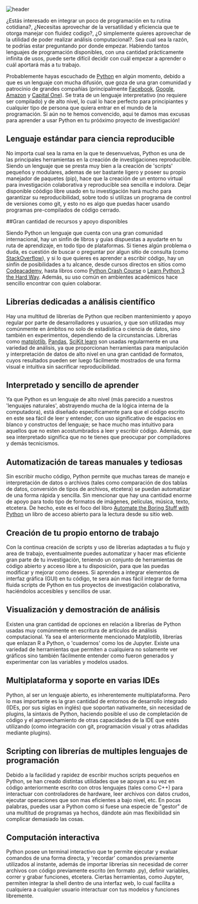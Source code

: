 <!--
.. title: 10 razones para usar Python en tu proximo proyecto de investigación
.. slug: razones-para-usar-python-en-tu-proximo-proyecto-de-investigacion
.. date: 2020-01-22
.. author: Rainer Palm
.. tags: open science
.. category: python
.. link: 
.. description: 
.. type: text
-->

<!-- # 10 razones para usar Python en tu proximo proyecto de  investigación -->
<!-- **Por Rainer Palm** -->

![header](../../../images/blog/razones-para-usar-python-en-tu-proximo-proyecto-de-investigacion/header.png)

¿Estás interesado en integrar un poco de programación en tu rutina cotidiana?, ¿Necesitas aprovechar de la versatilidad y eficiencia que te otorga manejar con fluidez codigo?, ¿O simplemente quieres aprovechar de la utilidad de poder realizar análisis computacional?. Sea cual sea la razón, te podrías estar preguntando por donde empezar. Habiendo tantos lenguajes de programación disponibles, con una cantidad prácticamente infinita de usos, puede serte difícil decidir con cuál empezar a aprender o cuál aportará más a tu trabajo.

<!-- TEASER_END -->

Probablemente hayas escuchado de [Python](http://python.org) en algún momento, debido a que es un lenguaje con mucha difusión, que goza de una gran comunidad y patrocinio de grandes compañías (principalmente [Facebook](http://facebook.com), [Google](http://google.com), [Amazon](http://amazon.com) y [Capital One](https://www.capitalone.com/)). Se trata de un lenguaje interpretativo (no requiere ser compilado) y de alto nivel, lo cual lo hace perfecto para principiantes y cualquier tipo de persona que quiera entrar en el mundo de la programación. Si aún no te hemos convencido, aqui te damos mas excusas para aprender a usar Python en tu próóximo proyecto de investigación!

## Lenguaje estándar para ciencia reproducible

No importa cual sea la rama en la que te desenvuelvas, Python es una de las principales herramientas en la creación de investigaciones reproducible. Siendo un lenguaje que se presta muy bien a la creación de 'scripts' pequeños y modulares, ademas de ser bastante ligero y poseer su propio manejador de paquetes (pip), hace que la creación de un entorno virtual para investigación colaborativa y reproducible sea sencilla e indolora. Dejar disponible cóódigo libre usado en tu investigación hará mucho para garantizar su reproducibilidad, sobre todo si utilizas un programa de control de versiones como git, y esto no es algo que puedas hacer usando programas pre-compilados de código cerrado.

##Gran cantidad de recursos y apoyo disponibles

Siendo Python un lenguaje que cuenta con una gran comunidad internacional, hay un sinfín de libros y guías dispuestas a ayudarte en tu ruta de aprendizaje, en todo tipo de plataformas. Si tienes algún problema o duda, es cuestión de buscar o preguntar por algun sitio de consulta (como [StackOverflow](http://stackoverflow.com)), y si lo que quieres es aprender a escribir código, hay un sinfín de posibilidades a tu alcance, desde cursos directos en sitios como [Codeacademy](https://www.codecademy.com/), hasta libros como [Python Crash Course](http://www.nostarch.com/pythoncrashcourse/) o [Learn Python 3 the Hard Way](https://learnpythonthehardway.org/python3/). Además, su uso común en ambientes académicos hace sencillo encontrar con quien colaborar.

## Librerías dedicadas a análisis científico

Hay una multitud de librerías de Python que reciben mantenimiento y apoyo regular por parte de desarrolladores y usuarios, y que son utilizadas muy comúnmente en ámbitos no solo de estadística o ciencia de datos, sino también en experimentos, dependiendo de la circunstancias. Librerías como [matplotlib](https://matplotlib.org/), [Pandas](https://pandas.pydata.org/), [SciKit learn](https://scikit-learn.org) son usadas regularmente en una variedad de análisis, ya que proporcionan herramientas para manipulación y interpretación de datos de alto nivel en una gran cantidad de formatos, cuyos resultados pueden ser luego fácilmente mostrados de una forma visual e intuitiva sin sacrificar reproducibilidad.

## Interpretado y sencillo de aprender

Ya que Python es un lenguaje de alto nivel (más parecido a nuestros 'lenguajes naturales', abstrayendo mucha de la lógica interna de la computadora), está diseñado específicamente para que el código escrito en este sea fácil de leer y entender, con uso significativo de espacios en blanco y constructos del lenguaje; se hace mucho mas intuitivo para aquellos que no esten acostumbrados a leer y escribir código. Además, que sea interpretado significa que no te tienes que preocupar por compiladores y demás tecnicismos.

## Automatización de tareas manuales y tediosas

Sin escribir mucho código, Python permite que muchas tareas de manejo e interpretación de datos o archivos (tales como comparación de dos tablas de datos, conversión de tipos de archivos, etcetera) se puedan automatizar de una forma rápida y sencilla. Sin mencionar que hay una cantidad enorme de apoyo para todo tipo de formatos de imágenes, películas, música, texto, etcetera. De hecho, este es el foco del libro [Automate the Boring Stuff with Python](https://automatetheboringstuff.com/) un libro de acceso abierto para la lectura desde su sitio web.

## Creación de tu propio entorno de trabajo

Con la continua creación de scripts y uso de librerías adaptadas a tu flujo y area de trabajo, eventualmente puedes automatizar y hacer mas eficiente gran parte de tu investigación, teniendo un conjunto de herramientas de código abierto y acceso libre a tu disposición, para que las puedas modificar y mejorar como desees. Si aprendes a integrar elementos de interfaz gráfica (GUI) en tu código, te sera aún mas fácil integrar de forma fluida scripts de Python en tus proyectos de investigación colaborativa, haciéndolos accesibles y sencillos de usar.

## Visualización y demostración de análisis

Existen una gran cantidad de opciones en relación a librerías de Python usadas muy comúnmente en escritura de artículos de análisis computacional. Ya sea el anteriormente mencionado Matplotlib, librerías que enlazan R a Python, o 'cuadernos' como los de Jupyter. Existe una variedad de herramientas que permiten a cualquiera no solamente ver gráficos sino también fácilmente entender como fueron generados y experimentar con las variables y modelos usados.

## Multiplataforma y soporte en varias IDEs

Python, al ser un lenguaje abierto, es inherentemente multiplataforma. Pero lo mas importante es la gran cantidad de entornos de desarrollo integrado (IDEs, por sus siglas en inglés) que soportan nativamente, sin necesidad de plugins, la sintaxis de Python, haciendo posible el uso de completación de código y el aprovechamiento de otras capacidades de la IDE que estés utilizando (como integración con git, programación visual y otras añadidas mediante plugins).

## Scripting con librerías de multiples lenguajes de programación

Debido a la facilidad y rapidez de escribir muchos scripts pequeños en Python, se han creado distintas utilidades que se apoyan a su vez en código anteriormente escrito con otros lenguajes (tales como C++) para interactuar con controladores de hardware, leer archivos con datos crudos, ejecutar operaciones que son mas eficientes a bajo nivel, etc. En pocas palabras, puedes usar a Python como si fuese una especie de "gestor" de una multitud de programas ya hechos, dándote aún mas flexibilidad sin complicar demasiado las cosas.

## Computación interactiva

Python posee un terminal interactivo que te permite ejecutar y evaluar comandos de una forma directa, y 'recordar' comandos previamente utilizados al instante, además de importar librerías sin necesidad de correr archivos con código previamente escrito (en formato .py), definir variables, correr y grabar funciones, etcetera. Ciertas herramientas, como Jupyter, permiten integrar la shell dentro de una interfaz web, lo cual facilita a cualquiera a cualquier usuario interactuar con tus modelos y funciones libremente.
